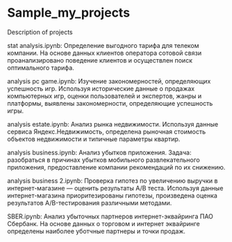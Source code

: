 # Sample_my_projects
Description of projects

stat analysis.ipynb: Определение выгодного тарифа для телеком компании. 
На основе данных клиентов оператора сотовой связи проанализировано поведение клиентов и осуществлен поиск оптимального тарифа.

analysis pc game.ipynb: Изучение закономерностей, определяющих успешность игр.
Используя исторические данные о продажах компьютерных игр, оценки пользователей и экспертов, жанры и платформы, выявлены закономерности, определяющие успешность игры.

analysis estate.ipynb: Анализ рынка недвижимости.
Используя данные сервиса Яндекс.Недвижимость, определена рыночная стоимость объектов недвижимости и типичные параметры квартир.


analysis business.ipynb:  Анализ убытков приложения.
Задача: разобраться в причинах убытков мобильного развлекательного приложения, предоставление компании рекомендаций по их снижению.

analysis business 2.ipynb: Проверка гипотез по увеличению выручки в интернет-магазине — оценить результаты A/B теста.
Используя данные интернет-магазина приоритезированы гипотезы, произведена оценка результатов A/B-тестирования различными методами.

SBER.ipynb: Анализ убыточных партнеров интернет-эквайринга ПАО Сбербанк.
На основе данных о торговом и интернет эквайринге определены наиболее уботчные партнеры и точки продаж.
